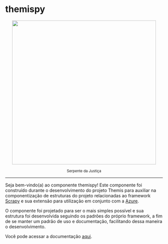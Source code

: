 # themispy

<p align="center">
    <img widht="300" height="460" src="https://cdn.discordapp.com/attachments/970738555695542283/1008823964061139066/justice_serpent-01.jpg">
</p>


<p align="center">
    <sub align="center">Serpente da Justiça</sub>
</p>

--------------------------------

Seja bem-vindo(a) ao componente themispy! Este componente foi construído durante o desenvolvimento do projeto Themis para auxiliar na componentização de estruturas do projeto relacionadas ao framework [Scrapy](https://scrapy.org/) e sua extensão para utilização em conjunto com a [Azure](https://github.com/Azure/azure-sdk-for-python).

O componente foi projetado para ser o mais simples possível e sua estrutura foi desenvolvida seguindo os padrões do próprio framework, a fim de se manter um padrão de uso e documentação, facilitando dessa maneira o desenvolvimento.

Você pode acessar a documentação [aqui](https://themispy.readthedocs.io/pt_BR/latest/index.html).
